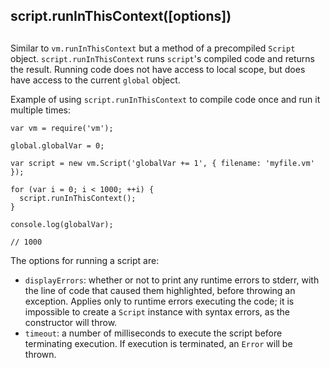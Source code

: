 ## script.runInThisContext(\[options\])

## 

Similar to `vm.runInThisContext` but a method of a precompiled `Script` object.
`script.runInThisContext` runs `script`'s compiled code and returns the result.
Running code does not have access to local scope, but does have access to the
current `global` object.

Example of using `script.runInThisContext` to compile code once and run it
multiple times:

    var vm = require('vm');
    
    global.globalVar = 0;
    
    var script = new vm.Script('globalVar += 1', { filename: 'myfile.vm' });
    
    for (var i = 0; i < 1000; ++i) {
      script.runInThisContext();
    }
    
    console.log(globalVar);
    
    // 1000

The options for running a script are:

* `displayErrors`: whether or not to print any runtime errors to stderr, with
the line of code that caused them highlighted, before throwing an exception.
Applies only to runtime errors executing the code; it is impossible to create
a `Script` instance with syntax errors, as the constructor will throw.
* `timeout`: a number of milliseconds to execute the script before terminating
execution. If execution is terminated, an `Error` will be thrown.